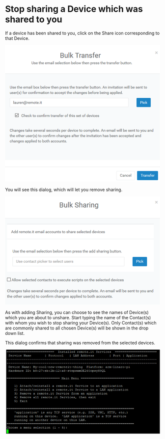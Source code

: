 # Stop sharing a Device which was shared to you

If a device has been shared to you, click on the Share icon corresponding to that Device.  

![](../../.gitbook/assets/image%20%2878%29.png)

You will see this dialog, which will let you remove sharing.

![](../../.gitbook/assets/image%20%28251%29.png)

As with adding Sharing, you can choose to see the names of Device\(s\) which you are about to unshare.  Start typing the name of the Contact\(s\) with whom you wish to stop sharing your Device\(s\).  Only Contact\(s\) which are commonly shared to all chosen Device\(s\) will be shown in the drop down list.

This dialog confirms that sharing was removed from the selected devices.

![](../../.gitbook/assets/image%20%28354%29.png)

